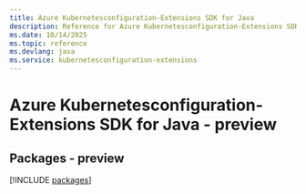 ```yaml
---
title: Azure Kubernetesconfiguration-Extensions SDK for Java
description: Reference for Azure Kubernetesconfiguration-Extensions SDK for Java
ms.date: 10/14/2025
ms.topic: reference
ms.devlang: java
ms.service: kubernetesconfiguration-extensions
---
```

# Azure Kubernetesconfiguration-Extensions SDK for Java - preview
## Packages - preview
[!INCLUDE [packages](kubernetesconfiguration-extensions-index.md)]
